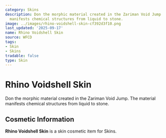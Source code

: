 ```yaml
---
category: Skins
description: Don the morphic material created in the Zariman Void Jump. The material
  manifests chemical structures from liquid to stone.
image: ../images/rhino-voidshell-skin-cf392d3f10.png
last_updated: '2025-09-17'
name: Rhino Voidshell Skin
source: WFCD
tags:
- Skin
- Skins
tradable: false
type: Skin
---
```


# Rhino Voidshell Skin

Don the morphic material created in the Zariman Void Jump. The material manifests chemical structures from liquid to stone.

## Cosmetic Information

**Rhino Voidshell Skin** is a skin cosmetic item for Skins.

